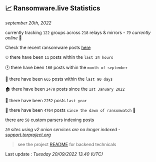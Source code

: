 
## 📈 Ransomware.live Statistics
_september 20th, 2022_

currently tracking `122` groups across `218` relays & mirrors - _`79` currently online_ 📡

Check the recent ransomware posts [here](https://www.ransomware.live/#/recentposts)


⏲ there have been `11` posts within the `last 24 hours`

🕓 there have been `160` posts within the `month of september`

📅 there have been `665` posts within the `last 90 days`

🏚 there have been `2478` posts since the `1st January 2022`

🚀 there have been `2252` posts `last year`

🦕 there have been `4764` posts `since the dawn of ransomwatch` 🐣

there are `58` custom parsers indexing posts

_`20` sites using v2 onion services are no longer indexed - [support.torproject.org](https://support.torproject.org/onionservices/v2-deprecation/)_

> see the project [README](https://github.com/jmousqueton/ransomwatch#readme) for backend technicals



Last update : _Tuesday 20/09/2022 13.40 (UTC)_

